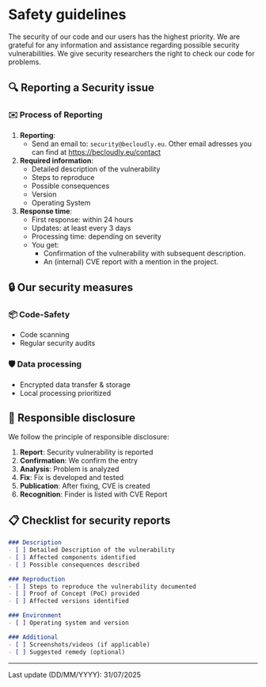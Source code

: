# Safety guidelines

The security of our code and our users has the highest priority. We are grateful for any information and assistance regarding possible security vulnerabilities. We give security researchers the right to check our code for problems.

## 🔍 Reporting a Security issue

### ✉️ Process of Reporting

1. **Reporting**:
   * Send an email to: `security@becloudly.eu`. Other email adresses you can find at https://becloudly.eu/contact
2. **Required information**:
   * Detailed description of the vulnerability
   * Steps to reproduce
   * Possible consequences
   * Version
   * Operating System
3. **Response time**:
   * First response: within 24 hours
   * Updates: at least every 3 days
   * Processing time: depending on severity
   * You get:
     * Confirmation of the vulnerability with subsequent description.
     * An (internal) CVE report with a mention in the project.

## 🔒 Our security measures

### 📦 Code-Safety

* Code scanning
* Regular security audits

### 🛡️ Data processing

* Encrypted data transfer & storage
* Local processing prioritized

## 📜 Responsible disclosure

We follow the principle of responsible disclosure:

1. **Report**: Security vulnerability is reported
2. **Confirmation**: We confirm the entry
3. **Analysis**: Problem is analyzed
4. **Fix**: Fix is developed and tested
5. **Publication**: After fixing, CVE is created
6. **Recognition**: Finder is listed with CVE Report

## 📋 Checklist for security reports

```markdown
### Description
- [ ] Detailed Description of the vulnerability
- [ ] Affected components identified
- [ ] Possible consequences described

### Reproduction
- [ ] Steps to reproduce the vulnerability documented
- [ ] Proof of Concept (PoC) provided
- [ ] Affected versions identified

### Environment
- [ ] Operating system and version

### Additional
- [ ] Screenshots/videos (if applicable)
- [ ] Suggested remedy (optional)
```

***

Last update (DD/MM/YYYY): 31/07/2025
